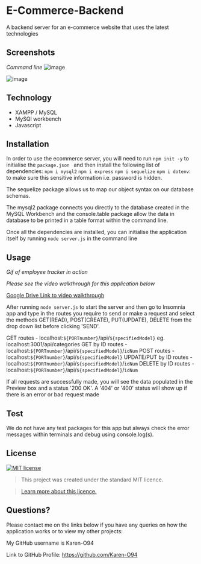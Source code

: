 # E-Commerce-Backend
A backend server for an e-commerce website that uses the latest technologies

## Screenshots
*Command line*
![image]()

![image]()

## Technology
* XAMPP / MySQL
* MySQl workbench
* Javascript

## Installation
In order to use the ecommerce server, you will need to run `npm init -y` to initialise the `package.json ` and then install the following list of dependencies:
`npm i mysql2`
`npm i express`
`npm i sequelize`
`npm i dotenv`: to make sure this sensitive information i.e. password is hidden. 

The sequelize package allows us to map our object syntax on our database schemas. 

The mysql2 package connects you directly to the database created in the MySQL Workbench and the console.table package allow the data in database to be printed in a table format within the command line. 

Once all the dependencies are installed, you can initialise the application itself by running `node server.js` in the command line


## Usage 

*Gif of employee tracker in action*

*Please see the video walkthrough for this application below*

[Google Drive Link to video walkthrough]()

After running `node server.js` to start the server and then go to Insomnia app and type in the routes you require to send or make a request and select the methods GET(READ), POST(CREATE), PUT(UPDATE), DELETE from the drop down list before clicking 'SEND'. 

GET routes - localhost:`${PORTnumber}`/api/`${specifiedModel}` eg. localhost:3001/api/categories
GET by ID routes - localhost:`${PORTnumber}`/api/`${specifiedModel}`/`idNum`
POST routes - localhost:`${PORTnumber}`/api/`${specifiedModel}`
UPDATE/PUT by ID routes - localhost:`${PORTnumber}`/api/`${specifiedModel}`/`idNum`
DELETE by ID routes - localhost:`${PORTnumber}`/api/`${specifiedModel}`/`idNum`

If all requests are successfully made, you will see the data populated in the Preview box and a status '200 OK'. A '404' or '400' status will show up if there is an error or bad request made

## Test
We do not have any test packages for this app but always check the error messages within terminals and debug using console.log(s). 

## License
[![MIT license](https://img.shields.io/badge/License-MIT-blue.svg)](https://lbesson.mit-license.org/)

> This project was created under the standard MIT licence.

> [Learn more about this licence.](https://lbesson.mit-license.org/)


## Questions?

Please contact me on the links below if you have any queries on how the application works or to view my other projects:

My GitHub username is Karen-O94 

Link to GitHub Profile: https://github.com/Karen-O94